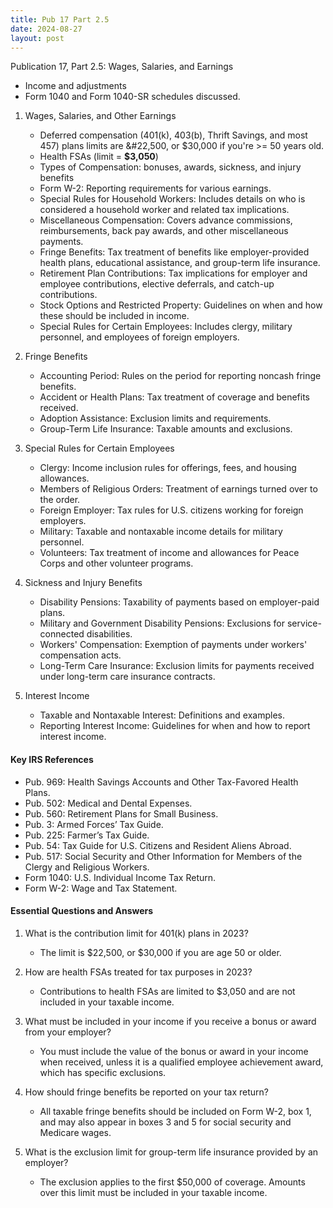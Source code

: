 ```yaml
---
title: Pub 17 Part 2.5
date: 2024-08-27
layout: post
---
```


Publication 17, Part 2.5: Wages, Salaries, and Earnings

- Income and adjustments
- Form 1040 and Form 1040-SR schedules discussed.

1. Wages, Salaries, and Other Earnings

   - Deferred compensation (401(k), 403(b), Thrift Savings, and most 457) plans limits are &#22,500, or $30,000 if you're >= 50 years old.
   - Health FSAs (limit = **$3,050**) 
   - Types of Compensation: bonuses, awards, sickness, and injury benefits
   - Form W-2: Reporting requirements for various earnings.
   - Special Rules for Household Workers: Includes details on who is considered a household worker and related tax implications.
   - Miscellaneous Compensation: Covers advance commissions, reimbursements, back pay awards, and other miscellaneous payments.
   - Fringe Benefits: Tax treatment of benefits like employer-provided health plans, educational assistance, and group-term life insurance.
   - Retirement Plan Contributions: Tax implications for employer and employee contributions, elective deferrals, and catch-up contributions.
   - Stock Options and Restricted Property: Guidelines on when and how these should be included in income.
   - Special Rules for Certain Employees: Includes clergy, military personnel, and employees of foreign employers.

2. Fringe Benefits

   - Accounting Period: Rules on the period for reporting noncash fringe benefits.
   - Accident or Health Plans: Tax treatment of coverage and benefits received.
   - Adoption Assistance: Exclusion limits and requirements.
   - Group-Term Life Insurance: Taxable amounts and exclusions.

3. Special Rules for Certain Employees

   - Clergy: Income inclusion rules for offerings, fees, and housing allowances.
   - Members of Religious Orders: Treatment of earnings turned over to the order.
   - Foreign Employer: Tax rules for U.S. citizens working for foreign employers.
   - Military: Taxable and nontaxable income details for military personnel.
   - Volunteers: Tax treatment of income and allowances for Peace Corps and other volunteer programs.

4. Sickness and Injury Benefits

   - Disability Pensions: Taxability of payments based on employer-paid plans.
   - Military and Government Disability Pensions: Exclusions for service-connected disabilities.
   - Workers' Compensation: Exemption of payments under workers' compensation acts.
   - Long-Term Care Insurance: Exclusion limits for payments received under long-term care insurance contracts.

5. Interest Income

   - Taxable and Nontaxable Interest: Definitions and examples.
   - Reporting Interest Income: Guidelines for when and how to report interest income.

#### Key IRS References

- Pub. 969: Health Savings Accounts and Other Tax-Favored Health Plans.
- Pub. 502: Medical and Dental Expenses.
- Pub. 560: Retirement Plans for Small Business.
- Pub. 3: Armed Forces’ Tax Guide.
- Pub. 225: Farmer’s Tax Guide.
- Pub. 54: Tax Guide for U.S. Citizens and Resident Aliens Abroad.
- Pub. 517: Social Security and Other Information for Members of the Clergy and Religious Workers.
- Form 1040: U.S. Individual Income Tax Return.
- Form W-2: Wage and Tax Statement.

#### Essential Questions and Answers

1. What is the contribution limit for 401(k) plans in 2023?
   - The limit is \$22,500, or \$30,000 if you are age 50 or older.

2. How are health FSAs treated for tax purposes in 2023?
   - Contributions to health FSAs are limited to $3,050 and are not included in your taxable income.

3. What must be included in your income if you receive a bonus or award from your employer?
   - You must include the value of the bonus or award in your income when received, unless it is a qualified employee achievement award, which has specific exclusions.

4. How should fringe benefits be reported on your tax return?
   - All taxable fringe benefits should be included on Form W-2, box 1, and may also appear in boxes 3 and 5 for social security and Medicare wages.

5. What is the exclusion limit for group-term life insurance provided by an employer?
   - The exclusion applies to the first $50,000 of coverage. Amounts over this limit must be included in your taxable income.
